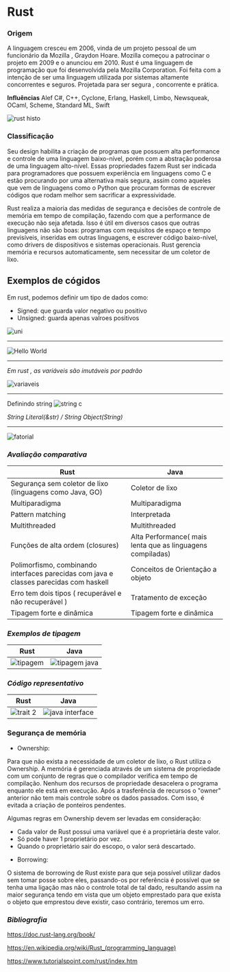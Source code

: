 # **Rust**

### **Origem**

A linguagem cresceu em 2006, vinda de um projeto pessoal de um funcionário da Mozilla , Graydon Hoare. Mozilla começou a patrocinar o projeto em 2009 e o anunciou em 2010.
Rust é uma linguagem de programação que foi desenvolvida pela Mozilla Corporation. Foi feita com a intenção de ser uma linguagem utilizada por sistemas  altamente concorrentes e seguros. Projetada para ser segura , concorrente e prática.



**Influências**
 Alef C#, C++, Cyclone, Erlang, Haskell, Limbo, Newsqueak, OCaml, Scheme, Standard ML, Swift

![rust histo](https://user-images.githubusercontent.com/7257385/64481538-b1920a00-d1b3-11e9-88a5-2d358c1e050a.jpg)


### **Classificação**

Seu design habilita a criação de programas que possuem alta performance e controle de uma linguagem baixo-nível, porém com a abstração poderosa de uma linguagem alto-nível. Essas propriedades fazem Rust ser indicada para programadores que possuem experiência em linguagens como C e estão procurando por uma alternativa mais segura, assim como aqueles que vem de linguagens como o Python que procuram formas de escrever códigos que rodam melhor sem sacrificar a expressividade.

Rust realiza a maioria das medidas de segurança e decisões de controle de memória em tempo de compilação, fazendo com que a performance de execução não seja afetada. Isso é útil em diversos casos que outras linguagens não são boas: programas com requisitos de espaço e tempo previsíveis, inseridas em outras linguagens, e escrever código baixo-nível, como drivers de dispositivos e sistemas operacionais.
Rust gerencia memória e recursos automaticamente, sem necessitar de um coletor de lixo.

## **Exemplos de cógidos**
Em rust, podemos definir um tipo de dados como:
* Signed: que guarda valor negativo ou positivo
* Unsigned: guarda apenas valroes positivos 

![uni](https://user-images.githubusercontent.com/7257385/64481049-9f5f9e00-d1aa-11e9-95ef-5e9c68935169.jpg)
_________________________________________________

![Hello World](https://user-images.githubusercontent.com/7257385/64479753-9b735200-d191-11e9-92de-010047fe0c3f.jpg)
_________________________________________________
*Em rust , as variáveis são imutáveis por padrão*

![variaveis](https://user-images.githubusercontent.com/7257385/64480149-d1680480-d198-11e9-9e6d-8da53e67e24c.jpg)
_________________________________________________
Definindo string
![string c](https://user-images.githubusercontent.com/7257385/64482030-ed32d100-d1bf-11e9-857e-3afcca315349.jpg)

*String Literal(&str) / String Object(String)*

_________________________________________________

![fatorial](https://user-images.githubusercontent.com/7257385/64482023-ae9d1680-d1bf-11e9-8ecc-bf8a7510ba38.jpg)


### ***Avaliação comparativa***
| Rust | Java | 
| --- | --- |
| Segurança sem coletor de lixo (linguagens como Java, GO)|Coletor de lixo |
| Multiparadigma | Multiparadigma |
|Pattern matching |	Interpretada |
|Multithreaded| Multithreaded |
|Funções de alta ordem (closures)|Alta Performance( mais lenta que as linguagens compiladas)|
|Polimorfismo, combinando interfaces parecidas com java e classes parecidas com haskell	|Conceitos de Orientação a objeto|
| Erro tem dois tipos ( recuperável e não recuperável )| Tratamento de exceção |
|Tipagem forte e dinâmica |Tipagem forte e dinâmica |

### *Exemplos de tipagem*
| Rust | Java |
| --- | --- |
|![tipagem](https://user-images.githubusercontent.com/7257385/64494139-70573400-d25f-11e9-87f4-3bd781acd787.jpg) |![tipagem java](https://user-images.githubusercontent.com/7257385/64494500-1e64dd00-d264-11e9-9b06-2c6fc79b1e7b.jpg) |

### ***Código representativo***
| Rust | Java |
| --- | --- |
|![trait 2](https://user-images.githubusercontent.com/7257385/64493361-9b3c8a80-d255-11e9-9dcc-c09743e50b7e.jpg)|![java interface](https://user-images.githubusercontent.com/7257385/64494517-671c9600-d264-11e9-8d84-0c8d63bfbc71.jpg)|


### **Segurança de memória**

* Ownership:

Para que não exista a necessidade de um coletor de lixo, o Rust utiliza o Ownership. A memória é gerenciada através de um sistema de propriedade com um conjunto de regras que o compilador verifica em tempo de  compilação. Nenhum dos recursos de propriedade desacelera o programa enquanto ele está em execução. Após a trasferência de recursos o "owner" anterior não tem mais controle sobre os dados passados. Com isso, é evitada a criação de ponteiros pendentes.

Algumas regras em Ownership devem ser levadas em consideração: 

- Cada valor de Rust possui uma variável que é a proprietária deste valor.
- Só pode haver 1 proprietário por vez.
- Quando o proprietário sair do escopo, o valor será descartado.

* Borrowing: 

O sistema de borrowing de Rust existe para que seja possível utilizar dados sem tomar posse sobre eles,
passando-os por referência é possível que se tenha uma ligação mas não o controle total de tal dado, resultando assim
na maior segurança tendo em vista que um objeto emprestado para que exista o objeto que emprestou deve existir,
caso contrário, teremos um erro.


### ***Bibliografia***
https://doc.rust-lang.org/book/

https://en.wikipedia.org/wiki/Rust_(programming_language)

https://www.tutorialspoint.com/rust/index.htm

